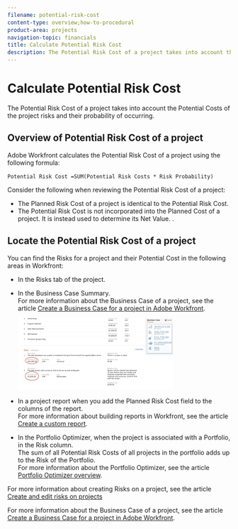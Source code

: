 ```yaml
---
filename: potential-risk-cost
content-type: overview;how-to-procedural
product-area: projects
navigation-topic: financials
title: Calculate Potential Risk Cost
description: The Potential Risk Cost of a project takes into account the Potential Costs of the project risks and their probability of occurring.
---
```


# Calculate Potential Risk Cost

The Potential Risk Cost of a project takes into account the Potential Costs of the project risks and their probability of occurring.

## Overview of Potential Risk&nbsp;Cost of a project

Adobe Workfront calculates the Potential&nbsp;Risk Cost of a project using the following formula:

```
Potential Risk Cost =SUM(Potential Risk Costs * Risk Probability)
```

Consider the following when reviewing the Potential&nbsp;Risk Cost of a project:

* The Planned Risk Cost of a project is identical to the Potential Risk Cost.&nbsp;
* The Potential Risk Cost is not incorporated into the Planned Cost of a project. It is instead used to determine its Net Value. .

## Locate the Potential&nbsp;Risk Cost of a project

You can find the Risks for a project and their Potential Cost in the following areas in Workfront:

* In the Risks tab of the project.
* In the Business Case Summary.  
  For more information about the Business Case of a project, see the article [Create a Business Case for a project in Adobe Workfront](../../../manage-work/projects/define-a-business-case/create-business-case.md).

  ![](assets/prc-350x161.png)

* In a project report when you add the Planned Risk Cost field to the columns of the report.  
  For more information about building reports in Workfront, see the article [Create a custom report](../../../reports-and-dashboards/reports/creating-and-managing-reports/create-custom-report.md).

* In the Portfolio Optimizer, when the project is associated with a Portfolio, in the Risk column.  
  The sum of all Potential Risk Costs of all projects in the portfolio adds up to the Risk of the Portfolio.  
  For more information about the Portfolio Optimizer, see the article [Portfolio Optimizer overview](../../../manage-work/portfolios/portfolio-optimizer/portfolio-optimizer-overview.md).

For more information about creating Risks on a project, see the article [Create and edit risks on projects](../../../manage-work/projects/define-a-business-case/create-edit-risks-on-projects.md)

For more information about the Business Case of a project, see the article [Create a Business Case for a project in Adobe Workfront](../../../manage-work/projects/define-a-business-case/create-business-case.md).

